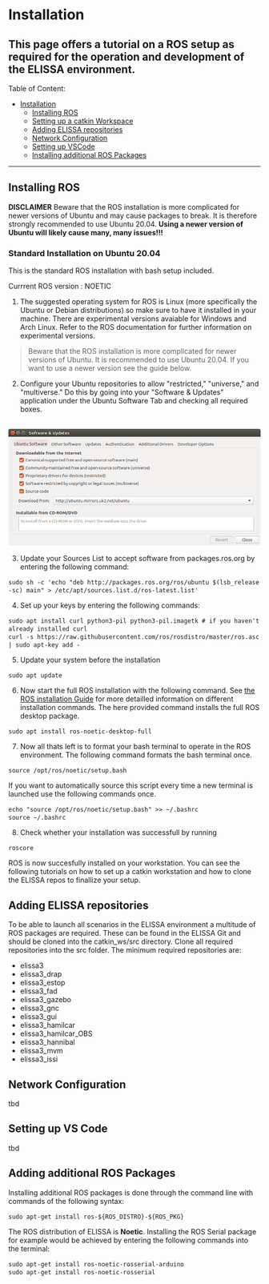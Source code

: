 # Installation

This page offers a tutorial on a ROS setup as required for the operation and development of the ELISSA environment.
---

Table of Content:
- [Installation](#installation)
  - [Installing ROS](#installing-ros)
  - [Setting up a catkin Workspace](#setting-up-a-catkin-workspace)
  - [Adding ELISSA repositories](#adding-elissa-repositories)
  - [Network Configuration](#network-configuration)
  - [Setting up VSCode](#setting-up-vscode)
  - [Installing additional ROS Packages](#installing-additional-ros-packages)

---

## Installing ROS

**DISCLAIMER** Beware that the ROS installation is more complicated for newer versions of Ubuntu and may cause packages to break. It is therefore strongly recommended to use Ubuntu 20.04. **Using a newer version of Ubuntu will likely cause many, many issues!!!**

### Standard Installation on Ubuntu 20.04

This is the standard ROS installation with bash setup included. 

Currrent ROS version : NOETIC

1. The suggested operating system for ROS is Linux (more specifically the Ubuntu or Debian distributions) so make sure to have it installed in your machine. There are experimental versions avaiable for Windows and Arch Linux. Refer to the ROS documentation for further information on experimental versions. 

> Beware that the ROS installation is more complicated for newer versions of Ubuntu. It is recommended to use Ubuntu 20.04. If you want to use a newer version see the guide below.

2. Configure your Ubuntu repositories to allow "restricted," "universe," and "multiverse."
Do this by going into your "Software & Updates" application under the Ubuntu Software Tab and checking all required boxes. 

<br> <img src="wiki/graphics/Software Sources.png" alt="Software Sources" width="800">

3. Update your Sources List to accept software from packages.ros.org by entering the following command:

```shell
sudo sh -c 'echo "deb http://packages.ros.org/ros/ubuntu $(lsb_release -sc) main" > /etc/apt/sources.list.d/ros-latest.list'
```

4. Set up your keys by entering the following commands:

```shell
sudo apt install curl python3-pil python3-pil.imagetk # if you haven't already installed curl
curl -s https://raw.githubusercontent.com/ros/rosdistro/master/ros.asc | sudo apt-key add -
```

5. Update your system before the installation

```shell
sudo apt update
```

6. Now start the full ROS installation with the following command. See [the ROS installation Guide](http://wiki.ros.org/noetic/Installation/Ubuntu) for more detailled information on different installation commands. The here provided command installs the full ROS desktop package.

```shell
sudo apt install ros-noetic-desktop-full
```

7. Now all thats left is to format your bash terminal to operate in the ROS environment. The following command formats the bash terminal once.

```shell
source /opt/ros/noetic/setup.bash
```

If you want to automatically source this script every time a new terminal is launched use the following commands once. 

```shell
echo "source /opt/ros/noetic/setup.bash" >> ~/.bashrc
source ~/.bashrc
```
8. Check whether your installation was successfull by running
```shell
roscore
```

ROS is now succesfully installed on your workstation. You can see the following tutorials on how to set up a catkin workstation and how to clone the ELISSA repos to finallize your setup.

<!--### ROS Installation on Ubuntu 22.04

This guide is based on [this repository](https://github.com/lesaf92/ros_noetic_ubuntu22/blob/main/README.md?plain=1).

1. Install utils
```shell
sudo apt-get install htop python3-pip net-tools curl python3-pil python3-pil.imagetk
```
2. Install mamba
```shell
curl -L -O "https://github.com/conda-forge/miniforge/releases/latest/download/Mambaforge-$(uname)-$(uname -m).sh"
bash Mambaforge-$(uname)-$(uname -m).sh
```
3. Install and configure robostack
```shell
mamba create -n ros_env python=3.9 -c conda-forge
mamba activate ros_env
conda config --env --add channels robostack-staging
# remove the defaults channel just in case, this might return an error if it is not in the list which is ok
conda config --env --remove channels defaults
mamba install ros-noetic-desktop-full
mamba install catkin_tools
mamba install rosdep
rosdep init
rosdep update
```
4. Put at the end of your `bashrc` file
```shell
conda deactivate
conda activate ros_env
```

5. Reopen your terminal to enforce the before defined shell rules. Now check whether the installation was successful by running

```shell
roscore
```
--- 

## Setting up a catkin Workspace

To create a catkin workspace that holds all code and helps to build the project use the following commands.
```shell
mkdir -p ~/catkin_ws/src
cd ~/catkin_ws/src
catkin_init_workspace
cd ~/catkin_ws
catkin_make
echo "source ~/catkin_ws/devel/setup.bash" >> ~/.bashrc
source ~/.bashrc
```
-->

## Adding ELISSA repositories

To be able to launch all scenarios in the ELISSA environment a multitude of ROS packages are required. These can be found in the ELISSA Git and should be cloned into the catkin_ws/src directory.
Clone all required repositories into the src folder.
The minimum required repositories are:
- elissa3
- elissa3_drap
- elissa3_estop
- elissa3_fad
- elissa3_gazebo
- elissa3_gnc
- elissa3_gui
- elissa3_hamilcar
- elissa3_hamilcar_OBS
- elissa3_hannibal
- elissa3_mvm
- elissa3_issi

## Network Configuration

tbd

## Setting up VS Code

tbd

## Adding additional ROS Packages

Installing additional ROS packages is done through the command line with commands of the following syntax:

```shell
sudo apt-get install ros-${ROS_DISTRO}-${ROS_PKG}
```

The ROS distribution of ELISSA is **Noetic**. Installing the ROS Serial package for example would be achieved by entering the following commands into the terminal:

```shell
sudo apt-get install ros-noetic-rosserial-arduino
sudo apt-get install ros-noetic-rosserial
```
